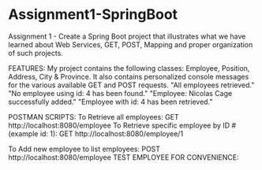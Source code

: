 # Assignment1-SpringBoot
Assignment 1 - Create a Spring Boot project that illustrates what we have learned about Web Services, GET, POST, Mapping and proper organization of such projects. 

FEATURES:
My project contains the following classes: Employee, Position, Address, City & Province. 
It also contains personalized console messages for the various available GET and POST requests.
"All employees retrieved."
"No employee using id: 4 has been found."
"Employee: Nicolas Cage successfully added."
"Employee with id: 4 has been retrieved."


POSTMAN SCRIPTS:
To Retrieve all employees: GET http://localhost:8080/employee
To Retrieve specific employee by ID # (example id: 1): GET http://localhost:8080/employee/1

To Add new employee to list employees: POST http://localhost:8080/employee
TEST EMPLOYEE FOR CONVENIENCE: 
<!-- 
{
      "id": 4,
      "fName": "Nicolas",
      "lName": "Cage",
      "position": {
              "name": "Marketing Executive",
              "salary": 50000
      },
      "address": {
          "civicNumber": 35,
          "street": "Yonkers Road",
          "postalCode": "H4W9L5",
          "city": {
              "name": "Montreal",
              "province": {
                      "name": "QC",
                      "country": "Canada"
             }
         }
     }
} 
-->
